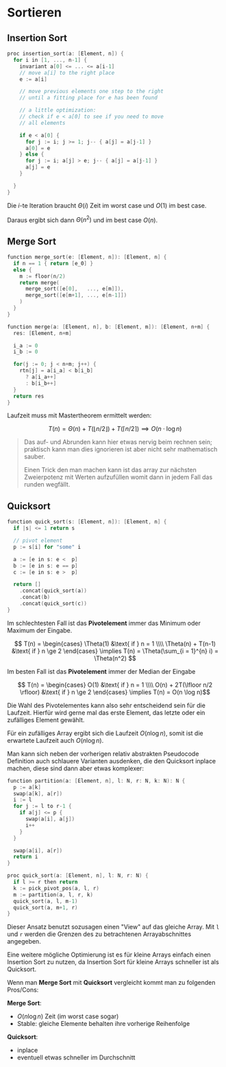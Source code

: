 # Sortieren

## Insertion Sort

```c
proc insertion_sort(a: [Element, n]) {
  for i in [1, ..., n-1] {
    invariant a[0] <= ... <= a[i-1]
    // move a[i] to the right place
    e := a[i]

    // move previous elements one step to the right
    // until a fitting place for e has been found

    // a little optimization:
    // check if e < a[0] to see if you need to move
    // all elements

    if e < a[0] {
      for j := i; j >= 1; j-- { a[j] = a[j-1] }
      a[0] = e
    } else {
      for j := i; a[j] > e; j-- { a[j] = a[j-1] }
      a[j] = e
    }

  }
}
```

Die $i$-te Iteration braucht $\Theta(i)$ Zeit im worst case und $O(1)$ im best case.

Daraus ergibt sich dann $\Theta(n^2)$ und im best case $O(n)$.


## Merge Sort

```c
function merge_sort(e: [Element, n]): [Element, n] {
  if n == 1 { return [e_0] }
  else {
    m := floor(n/2)
    return merge(
      merge_sort([e[0],   ..., e[m]]),
      merge_sort([e[m+1], ..., e[n-1]])
    )
  }
}

function merge(a: [Element, n], b: [Element, m]): [Element, n+m] {
  res: [Element, n+m]

  i_a := 0
  i_b := 0

  for(j := 0; j < n+m; j++) {
    rtn[j] = a[i_a] < b[i_b]
      ? a[i_a++]
      : b[i_b++]
  }
  return res
}
```

Laufzeit muss mit Mastertheorem ermittelt werden:

$$T(n) = \Theta(n) + T(\lfloor n/2 \rfloor) + T(\lceil n/2 \rceil) \implies O(n \cdot \log n)$$

> Das auf- und Abrunden kann hier etwas nervig beim rechnen sein; praktisch kann man dies ignorieren ist aber nicht sehr mathematisch sauber.
>
> Einen Trick den man machen kann ist das array zur nächsten Zweierpotenz mit Werten aufzufüllen womit dann in jedem Fall das runden wegfällt.

## Quicksort

```c
function quick_sort(s: [Element, n]): [Element, n] {
  if |s| <= 1 return s

  // pivot element
  p := s[i] for "some" i

  a := [e in s: e <  p]
  b := [e in s: e == p]
  c := [e in s: e >  p]

  return []
    .concat(quick_sort(a))
    .concat(b)
    .concat(quick_sort(c))
}
```

Im schlechtesten Fall ist das **Pivotelement** immer das Minimum oder Maximum der Eingabe.

$$
T(n) = \begin{cases}
  \Theta(1)          &\text{ if } n = 1 \\\\
  \Theta(n) + T(n-1) &\text{ if } n \ge 2
\end{cases} \implies T(n) = \Theta(\sum_{i = 1}^{n} i) = \Theta(n^2)
$$

Im besten Fall ist das **Pivotelement** immer der Median der Eingabe

$$
T(n) = \begin{cases}
  O(1)                           &\text{ if } n = 1 \\\\
  O(n) + 2T(\lfloor n/2 \rfloor) &\text{ if } n \ge 2
\end{cases} \implies T(n) = O(n \log n)$$

Die Wahl des Pivotelementes kann also sehr entscheidend sein für die Laufzeit.
Hierfür wird gerne mal das erste Element, das letzte oder ein zufälliges Element gewählt.

Für ein zufälliges Array ergibt sich die Laufzeit $O(n \log n)$, somit ist die erwartete Laufzeit auch $O(n \log n)$.

Man kann sich neben der vorherigen relativ abstrakten Pseudocode Definition auch schlauere Varianten ausdenken, die den Quicksort inplace machen, diese sind dann aber etwas komplexer:

```c
function partition(a: [Element, n], l: N, r: N, k: N): N {
  p := a[k]
  swap(a[k], a[r])
  i := l
  for j := l to r-1 {
    if a[j] <= p {
      swap(a[i], a[j])
      i++
    }
  }

  swap(a[i], a[r])
  return i
}

proc quick_sort(a: [Element, n], l: N, r: N) {
  if l >= r then return
  k := pick_pivot_pos(a, l, r)
  m := partition(a, l, r, k)
  quick_sort(a, l, m-1)
  quick_sort(a, m+1, r)
}
```

Dieser Ansatz benutzt sozusagen einen "View" auf das gleiche Array.
Mit `l` und `r` werden die Grenzen des zu betrachtenen Arrayabschnittes angegeben.

Eine weitere mögliche Optimierung ist es für kleine Arrays einfach einen Insertion Sort zu nutzen, da Insertion Sort für kleine Arrays schneller ist als Quicksort.

Wenn man **Merge Sort** mit **Quicksort** vergleicht kommt man zu folgenden Pros/Cons:

**Merge Sort**:
- $O(n \log n)$ Zeit (im worst case sogar)
- Stable: gleiche Elemente behalten ihre vorherige Reihenfolge

**Quicksort**:
- inplace
- eventuell etwas schneller im Durchschnitt

